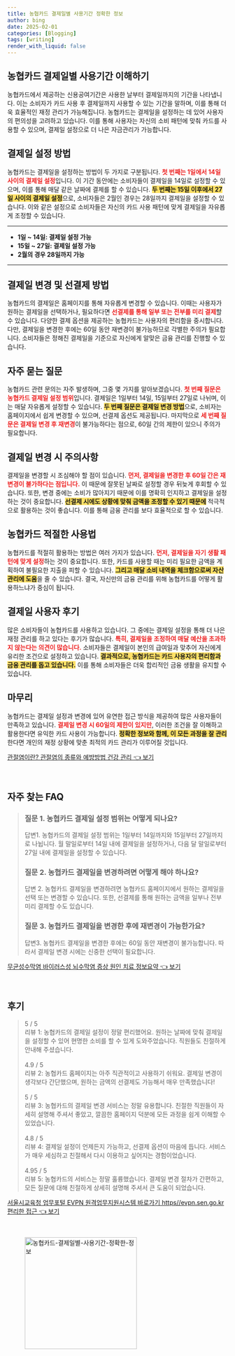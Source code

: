 ```yaml
---
title: 농협카드 결제일별 사용기간 정확한 정보
author: bing
date: 2025-02-01
categories: [Blogging]
tags: [writing]
render_with_liquid: false
---
```



<h2 id='결제일별 사용기간 이해하기'>농협카드 결제일별 사용기간 이해하기</h2>

<p>농협카드에서 제공하는 신용공여기간은 사용한 날부터 결제일까지의 기간을 나타냅니다. 이는 소비자가 카드 사용 후 결제일까지 사용할 수 있는 기간을 말하며, 이를 통해 더욱 효율적인 재정 관리가 가능해집니다. 농협카드는 결제일을 설정하는 데 있어 사용자의 편의성을 고려하고 있습니다. 이를 통해 사용자는 자신의 소비 패턴에 맞춰 카드를 사용할 수 있으며, 결제일 설정으로 더 나은 자금관리가 가능합니다.</p>

<h2 id='결제일 설정 방법'>결제일 설정 방법</h2>

<p>농협카드는 결제일을 설정하는 방법이 두 가지로 구분됩니다. <b><span style="color: #ee2323;">첫 번째는 1일에서 14일 사이의 결제일 설정</span></b>입니다. 이 기간 동안에는 소비자들이 결제일을 14일로 설정할 수 있으며, 이를 통해 매달 같은 날짜에 결제를 할 수 있습니다. <b><span style="background-color: #ffe066;">두 번째는 15일 이후에서 27일 사이의 결제일 설정</span></b>으로, 소비자들은 2월인 경우는 28일까지 결제일을 설정할 수 있습니다. 이와 같은 설정으로 소비자들은 자신의 카드 사용 패턴에 맞게 결제일을 자유롭게 조정할 수 있습니다.</p>

<hr />

<ul>
    <li><b>1일 ~ 14일: 결제일 설정 가능</b></li>
    <li><b>15일 ~ 27일: 결제일 설정 가능</b></li>
    <li><b>2월의 경우 28일까지 가능</b></li>
</ul>

<hr />

<h2 id='결제일 변경 및 선결제 방법'>결제일 변경 및 선결제 방법</h2>

<p>농협카드의 결제일은 홈페이지를 통해 자유롭게 변경할 수 있습니다. 이때는 사용자가 원하는 결제일을 선택하거나, 필요하다면 <b><span style="color: #ee2323;">선결제를 통해 일부 또는 전부를 미리 결제</span></b>할 수 있습니다. 다양한 결제 옵션을 제공하는 농협카드는 사용자의 편리함을 중시합니다. 다만, 결제일을 변경한 후에는 60일 동안 재변경이 불가능하므로 각별한 주의가 필요합니다. 소비자들은 정해진 결제일을 기준으로 자신에게 알맞은 금융 관리를 진행할 수 있습니다.</p>

<h2 id='자주 묻는 질문'>자주 묻는 질문</h2>

<p>농협카드 관련 문의는 자주 발생하며, 그중 몇 가지를 알아보겠습니다. <b><span style="color: #ee2323;">첫 번째 질문은 농협카드 결제일 설정 범위</span></b>입니다. 결제일은 1일부터 14일, 15일부터 27일로 나뉘며, 이는 매달 자유롭게 설정할 수 있습니다. <b><span style="background-color: #ffe066;">두 번째 질문은 결제일 변경 방법</span></b>으로, 소비자는 홈페이지에서 쉽게 변경할 수 있으며, 선결제 옵션도 제공됩니다. 마지막으로 <b><span style="color: #ee2323;">세 번째 질문은 결제일 변경 후 재변경</span></b>이 불가능하다는 점으로, 60일 간의 제한이 있으니 주의가 필요합니다.</p>

<h2 id='결제일 변경 시 주의사항'>결제일 변경 시 주의사항</h2>

<p>결제일을 변경할 시 조심해야 할 점이 있습니다. <b><span style="color: #ee2323;">먼저, 결제일을 변경한 후 60일 간은 재변경이 불가하다는 점입니다.</span></b> 이 때문에 잘못된 날짜로 설정할 경우 뒤늦게 후회할 수 있습니다. 또한, 변경 중에는 소비가 많아지기 때문에 이를 명확히 인지하고 결제일을 설정하는 것이 중요합니다. <b><span style="background-color: #ffe066;">선결제 시에도 상황에 맞춰 금액을 조정할 수 있기 때문에</span></b> 적극적으로 활용하는 것이 좋습니다. 이를 통해 금융 관리를 보다 효율적으로 할 수 있습니다.</p>

<h2 id='농협카드 적절한 사용법'>농협카드 적절한 사용법</h2>

<p>농협카드를 적절히 활용하는 방법은 여러 가지가 있습니다. <b><span style="color: #ee2323;">먼저, 결제일을 자기 생활 패턴에 맞게 설정</span></b>하는 것이 중요합니다. 또한, 카드를 사용할 때는 미리 필요한 금액을 계획하여 불필요한 지출을 피할 수 있습니다. <b><span style="background-color: #ffe066;">그리고 매달 소비 내역을 체크함으로써 자산 관리에 도움</span></b>을 줄 수 있습니다. 결국, 자신만의 금융 관리를 위해 농협카드를 어떻게 활용하느냐가 중심이 됩니다.</p>

<h2 id='결제일 사용자 후기'>결제일 사용자 후기</h2>

<p>많은 소비자들이 농협카드를 사용하고 있습니다. 그 중에는 결제일 설정을 통해 더 나은 재정 관리를 하고 있다는 후기가 많습니다. <b><span style="color: #ee2323;">특히, 결제일을 조정하여 매달 예산을 초과하지 않는다는 의견이 많습니다.</span></b> 소비자들은 결제일이 본인의 급여일과 맞추어 자신에게 유리한 조건으로 설정하고 있습니다. <b><span style="background-color: #ffe066;">결과적으로, 농협카드는 카드 사용자의 편리함과 금융 관리를 돕고 있습니다.</span></b> 이를 통해 소비자들은 더욱 합리적인 금융 생활을 유지할 수 있습니다.</p>

<h2 id='마무리'>마무리</h2>

<p>농협카드는 결제일 설정과 변경에 있어 유연한 접근 방식을 제공하여 많은 사용자들이 만족하고 있습니다. <b><span style="color: #ee2323;">결제일 변경 시 60일의 제한이 있지만</span></b>, 이러한 조건을 잘 이해하고 활용한다면 유익한 카드 사용이 가능합니다. <b><span style="background-color: #ffe066;">정확한 정보와 함께, 이 모든 과정을 잘 관리</span></b>한다면 개인의 재정 상황에 맞춘 최적의 카드 관리가 이루어질 것입니다.</p>


<p><a class="click-button" title="관절염이란? 관절염의 종류와 예방방법 건강 관리" href="https://blackassets.github.io/posts/%EA%B4%80%EC%A0%88%EC%97%BC%EC%9D%B4%EB%9E%80-%EA%B4%80%EC%A0%88%EC%97%BC%EC%9D%98-%EC%A2%85%EB%A5%98%EC%99%80-%EC%98%88%EB%B0%A9%EB%B0%A9%EB%B2%95-%EA%B1%B4%EA%B0%95-%EA%B4%80%EB%A6%AC/" rel="dofollow">관절염이란? 관절염의 종류와 예방방법 건강 관리 👈 보기</a></p><br>
<h2 id='자주_찾는_FAQ'>자주 찾는 FAQ</h2>
<div itemscope="" itemtype="https://schema.org/FAQPage"> 
<blockquote> 
<div itemscope="" itemprop="mainEntity" itemtype="https://schema.org/Question"> 
<h3 itemprop="name">질문 1. 농협카드 결제일 설정 범위는 어떻게 되나요?</h3> 
<div itemscope="" itemprop="acceptedAnswer" itemtype="https://schema.org/Answer"> 
<span itemprop="text"> 
<p>답변1. 농협카드의 결제일 설정 범위는 1일부터 14일까지와 15일부터 27일까지로 나뉩니다. 월 말일로부터 14일 내에 결제일을 설정하거나, 다음 달 말일로부터 27일 내에 결제일을 설정할 수 있습니다.</p> 
</span> 
</div> 
</div> 

<div itemscope="" itemprop="mainEntity" itemtype="https://schema.org/Question"> 
<h3 itemprop="name">질문 2. 농협카드 결제일을 변경하려면 어떻게 해야 하나요?</h3> 
<div itemscope="" itemprop="acceptedAnswer" itemtype="https://schema.org/Answer"> 
<span itemprop="text"> 
<p>답변 2. 농협카드 결제일을 변경하려면 농협카드 홈페이지에서 원하는 결제일을 선택 또는 변경할 수 있습니다. 또한, 선결제를 통해 원하는 금액을 일부나 전부 미리 결제할 수도 있습니다.</p> 
</span> 
</div> 
</div> 

<div itemscope="" itemprop="mainEntity" itemtype="https://schema.org/Question"> 
<h3 itemprop="name">질문 3. 농협카드 결제일을 변경한 후에 재변경이 가능한가요?</h3> 
<div itemscope="" itemprop="acceptedAnswer" itemtype="https://schema.org/Answer"> 
<span itemprop="text"> 
<p>답변3. 농협카드 결제일을 변경한 후에는 60일 동안 재변경이 불가능합니다. 따라서 결제일 변경 시에는 신중한 선택이 필요합니다.</p> 
</span> 
</div> 
</div> 
</blockquote> 
</div>
<p><a class="click-button" title="무균성수막염 바이러스성 뇌수막염 증상 원인 치료 정보요약" href="https://blackassets.github.io/posts/%EB%AC%B4%EA%B7%A0%EC%84%B1%EC%88%98%EB%A7%89%EC%97%BC-%EB%B0%94%EC%9D%B4%EB%9F%AC%EC%8A%A4%EC%84%B1-%EB%87%8C%EC%88%98%EB%A7%89%EC%97%BC-%EC%A6%9D%EC%83%81-%EC%9B%90%EC%9D%B8-%EC%B9%98%EB%A3%8C-%EC%A0%95%EB%B3%B4%EC%9A%94%EC%95%BD/" rel="dofollow">무균성수막염 바이러스성 뇌수막염 증상 원인 치료 정보요약 👈 보기</a></p><br>
<h2 id='후기'>후기</h2>
<div itemscope itemtype="https://schema.org/Product">
  <blockquote>
  <div itemprop="review" itemscope itemtype="https://schema.org/Review">
      <div itemprop="reviewRating" itemscope itemtype="https://schema.org/Rating"> <span itemprop="ratingValue">5</span> / <span itemprop="bestRating">5</span> </div>
      <span itemprop="reviewBody">리뷰 1: 농협카드의 결제일 설정이 정말 편리했어요. 원하는 날짜에 맞춰 결제일을 설정할 수 있어 현명한 소비를 할 수 있게 도와주었습니다. 직원들도 친절하게 안내해 주셨습니다.</span>
  </div>
  <br>
  <div itemprop="review" itemscope itemtype="https://schema.org/Review">
      <div itemprop="reviewRating" itemscope itemtype="https://schema.org/Rating"> <span itemprop="ratingValue">4.9</span> / <span itemprop="bestRating">5</span> </div>
      <span itemprop="reviewBody">리뷰 2: 농협카드 홈페이지는 아주 직관적이고 사용하기 쉬워요. 결제일 변경이 생각보다 간단했으며, 원하는 금액의 선결제도 가능해서 매우 만족했습니다!</span>
  </div>
  <br>
  <div itemprop="review" itemscope itemtype="https://schema.org/Review">
      <div itemprop="reviewRating" itemscope itemtype="https://schema.org/Rating"> <span itemprop="ratingValue">5</span> / <span itemprop="bestRating">5</span> </div>
      <span itemprop="reviewBody">리뷰 3: 농협카드의 결제일 변경 서비스는 정말 유용합니다. 친절한 직원들이 자세히 설명해 주셔서 좋았고, 깔끔한 홈페이지 덕분에 모든 과정을 쉽게 이해할 수 있었습니다.</span>
  </div>
  <br>
  <div itemprop="review" itemscope itemtype="https://schema.org/Review">
      <div itemprop="reviewRating" itemscope itemtype="https://schema.org/Rating"> <span itemprop="ratingValue">4.8</span> / <span itemprop="bestRating">5</span> </div>
      <span itemprop="reviewBody">리뷰 4: 결제일 설정이 언제든지 가능하고, 선결제 옵션이 마음에 듭니다. 서비스가 매우 세심하고 친절해서 다시 이용하고 싶어지는 경험이었습니다.</span>
  </div>
  <br>
  <div itemprop="review" itemscope itemtype="https://schema.org/Review">
      <div itemprop="reviewRating" itemscope itemtype="https://schema.org/Rating"> <span itemprop="ratingValue">4.95</span> / <span itemprop="bestRating">5</span> </div>
      <span itemprop="reviewBody">리뷰 5: 농협카드의 서비스는 정말 훌륭했습니다. 결제일 변경 절차가 간편하고, 모든 질문에 대해 친절하게 상세히 설명해 주셔서 큰 도움이 되었습니다.</span>
  </div>
  </blockquote>
</div>
<p><a class="click-button" title="서울시교육청 업무포털 EVPN 원격업무지원시스템 바로가기 https//evpn.sen.go.kr 편리한 접근" href="https://blackassets.github.io/posts/%EC%84%9C%EC%9A%B8%EC%8B%9C%EA%B5%90%EC%9C%A1%EC%B2%AD-%EC%97%85%EB%AC%B4%ED%8F%AC%ED%84%B8-EVPN-%EC%9B%90%EA%B2%A9%EC%97%85%EB%AC%B4%EC%A7%80%EC%9B%90%EC%8B%9C%EC%8A%A4%ED%85%9C-%EB%B0%94%EB%A1%9C%EA%B0%80%EA%B8%B0-httpsevpn.sen.go.kr-%ED%8E%B8%EB%A6%AC%ED%95%9C-%EC%A0%91%EA%B7%BC/" rel="dofollow">서울시교육청 업무포털 EVPN 원격업무지원시스템 바로가기 https//evpn.sen.go.kr 편리한 접근 👈 보기</a></p><br>
<figure class="image"><img src="https://blackassets.github.io/assets/img/thumbnail/농협카드-결제일별-사용기간-정확한-정보.webp" alt="농협카드-결제일별-사용기간-정확한-정보" width="256" height="256"></figure>